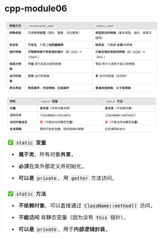 # cpp-module06



![CAST](https://github.com/Hazeliny/cpp-module06/blob/main/assets/2025-02-08%2013.46.15.png)
![STATIC1](https://github.com/Hazeliny/cpp-module06/blob/main/assets/2025-02-08%2013.48.49.png)
![STATIC2](https://github.com/Hazeliny/cpp-module06/blob/main/assets/2025-02-08%2013.49.00.png)
